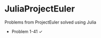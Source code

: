 JuliaProjectEuler
=================

Problems from ProjectEuler solved using Julia

- Problem 1-41  ✓
